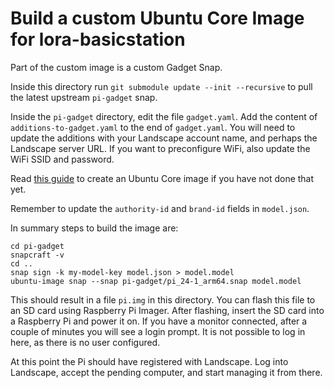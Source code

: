 # Build a custom Ubuntu Core Image for lora-basicstation

Part of the custom image is a custom Gadget Snap.

Inside this directory run `git submodule update --init --recursive` to pull the latest upstream `pi-gadget` snap.

Inside the `pi-gadget` directory, edit the file `gadget.yaml`.
Add the content of `additions-to-gadget.yaml` to the end of `gadget.yaml`.
You will need to update the additions with your Landscape account name, and perhaps the Landscape server URL.
If you want to preconfigure WiFi, also update the WiFi SSID and password.

Read [this guide](https://ubuntu.com/core/docs/build-an-image) to create an Ubuntu Core image if you have not done that yet.

Remember to update the `authority-id` and `brand-id` fields in `model.json`.

In summary steps to build the image are:

```
cd pi-gadget
snapcraft -v
cd ..
snap sign -k my-model-key model.json > model.model
ubuntu-image snap --snap pi-gadget/pi_24-1_arm64.snap model.model
```

This should result in a file `pi.img` in this directory.
You can flash this file to an SD card using Raspberry Pi Imager.
After flashing, insert the SD card into a Raspberry Pi and power it on.
If you have a monitor connected, after a couple of minutes you will see a login prompt.
It is not possible to log in here, as there is no user configured.

At this point the Pi should have registered with Landscape.
Log into Landscape, accept the pending computer, and start managing it from there.

